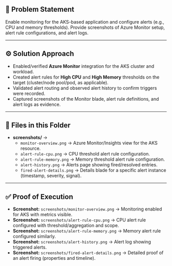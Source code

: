 ## 📌 Problem Statement
Enable monitoring for the AKS-based application and configure alerts (e.g., CPU and memory thresholds). Provide screenshots of Azure Monitor setup, alert rule configurations, and alert logs.

---

## ⚙️ Solution Approach
- Enabled/verified **Azure Monitor** integration for the AKS cluster and workload.
- Created alert rules for **High CPU** and **High Memory** thresholds on the target (cluster/node pool/pod, as applicable).
- Validated alert routing and observed alert history to confirm triggers were recorded.
- Captured screenshots of the Monitor blade, alert rule definitions, and alert logs as evidence.

---

## 📂 Files in this Folder
- **screenshots/** →  
  - `monitor-overview.png` → Azure Monitor/Insights view for the AKS resource.  
  - `alert-rule-cpu.png` → CPU threshold alert rule configuration.  
  - `alert-rule-memory.png` → Memory threshold alert rule configuration.  
  - `alert-history.png` → Alerts page showing fired/resolved entries.  
  - `fired-alert-details.png` → Details blade for a specific alert instance (timestamp, severity, signal).

---

## ✅ Proof of Execution
- **Screenshot:** `screenshots/monitor-overview.png` → Monitoring enabled for AKS with metrics visible.  
- **Screenshot:** `screenshots/alert-rule-cpu.png` → CPU alert rule configured with threshold/aggregation and scope.  
- **Screenshot:** `screenshots/alert-rule-memory.png` → Memory alert rule configured similarly.  
- **Screenshot:** `screenshots/alert-history.png` → Alert log showing triggered alerts.  
- **Screenshot:** `screenshots/fired-alert-details.png` → Detailed proof of an alert firing (properties and timeline).

